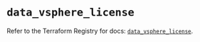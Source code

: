 # `data_vsphere_license`

Refer to the Terraform Registry for docs: [`data_vsphere_license`](https://registry.terraform.io/providers/hashicorp/vsphere/2.6.1/docs/data-sources/license).
